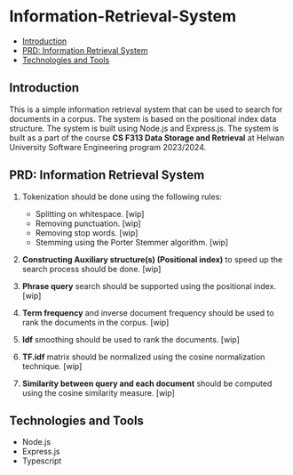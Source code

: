 # Information-Retrieval-System

-   [Introduction](#introduction)
-   [PRD: Information Retrieval System](#prd-information-retrieval-system)
-   [Technologies and Tools](#technologies-and-tools)

## Introduction

This is a simple information retrieval system that can be used to search for documents in a corpus. The system is based on the positional index data structure. The system is built using Node.js and Express.js. The system is built as a part of the course **CS F313 Data Storage and Retrieval** at Helwan University Software Engineering program 2023/2024.

## PRD: Information Retrieval System

1. Tokenization should be done using the following rules:

    - Splitting on whitespace. [wip]
    - Removing punctuation. [wip]
    - Removing stop words. [wip]
    - Stemming using the Porter Stemmer algorithm. [wip]

2. **Constructing Auxiliary structure(s) (Positional index)** to speed up the search process should be done. [wip]

3. **Phrase query** search should be supported using the positional index. [wip]

4. **Term frequency** and inverse document frequency should be used to rank the documents in the corpus. [wip]

5. **Idf** smoothing should be used to rank the documents. [wip]

6. **TF.idf** matrix should be normalized using the cosine normalization technique. [wip]

7. **Similarity between query and each document** should be computed using the cosine similarity measure. [wip]

## Technologies and Tools

-   Node.js
-   Express.js
-   Typescript
